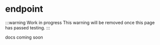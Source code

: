 # <span class="code">endpoint</span>

:::warning Work in progress
<centered-image src="/img/work-in-progress.png" />
This warning will be removed once this page has passed testing.
:::

docs coming soon
